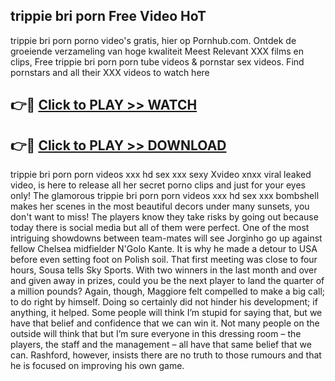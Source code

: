 ## trippie bri porn Free Video HoT 

trippie bri porn porno video's gratis, hier op Pornhub.com. Ontdek de groeiende verzameling van hoge kwaliteit Meest Relevant XXX films en clips,
Free trippie bri porn porn tube videos & pornstar sex videos. Find pornstars and all their XXX videos to watch here


## 👉🔴 [Click to PLAY >> WATCH](http://us.freeplayer.one?title=trippie_bri_porn&ref=16D)

## 👉🔴 [Click to PLAY >> DOWNLOAD](http://us.freeplayer.one?title=trippie_bri_porn&ref=16D)


trippie bri porn porn videos xxx hd sex xxx sexy Xvideo xnxx viral leaked video, is here to release all her secret porno clips and just for your eyes only! The glamorous trippie bri porn porn videos xxx hd sex xxx bombshell makes her scenes in the most beautiful decors under many sunsets, you don't want to miss! The players know they take risks by going out because today there is social media but all of them were perfect. One of the most intriguing showdowns between team-mates will see Jorginho go up against fellow Chelsea midfielder N'Golo Kante. It is why he made a detour to USA before even setting foot on Polish soil. That first meeting was close to four hours, Sousa tells Sky Sports. With two winners in the last month and over and given away in prizes, could you be the next player to land the quarter of a million pounds? Again, though, Maggiore felt compelled to make a big call; to do right by himself. Doing so certainly did not hinder his development; if anything, it helped. Some people will think I’m stupid for saying that, but we have that belief and confidence that we can win it. Not many people on the outside will think that but I’m sure everyone in this dressing room – the players, the staff and the management – all have that same belief that we can. Rashford, however, insists there are no truth to those rumours and that he is focused on improving his own game.